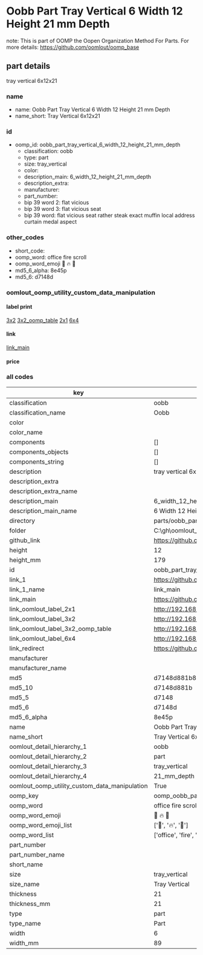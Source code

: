 # Oobb Part Tray Vertical 6 Width 12 Height 21 mm Depth  

note: This is part of OOMP the Oopen Organization Method For Parts. For more details: https://github.com/oomlout/oomp_base

##  part details
  



tray vertical 6x12x21



### name
* name: Oobb Part Tray Vertical 6 Width 12 Height 21 mm Depth
* name_short: Tray Vertical 6x12x21 
### id
* oomp_id: oobb_part_tray_vertical_6_width_12_height_21_mm_depth
  * classification: oobb
  * type: part
  * size: tray_vertical
  * color: 
  * description_main: 6_width_12_height_21_mm_depth
  * description_extra: 
  * manufacturer: 
  * part_number: 
  * bip 39 word 2: flat vicious
  * bip 39 word 3: flat vicious seat
  * bip 39 word: flat vicious seat rather steak exact muffin local address curtain medal aspect

### other_codes
* short_code: 
* oomp_word: office fire scroll
* oomp_word_emoji :office: :fire: :scroll:
* md5_6_alpha: 8e45p
* md5_6: d7148d






### oomlout_oomp_utility_custom_data_manipulation
#### label print
[3x2](http://192.168.1.245:1112/?label=oomp%208e45p)
[3x2_oomp_table](http://192.168.1.108:1112/?label=oomp%208e45p)
[2x1](http://192.168.1.242:1112/?label=oomp%208e45p)
[6x4](http://192.168.1.55:1112/?label=oomp%208e45p)    

#### link

[link_main](https://github.com/oomlout/oomlout_oobb_version_4_generated_parts/tree/main/navigation_oomp/oobb/part/tray_vertical/6_width_12_height_21_mm_depth/part)                              

#### price







### all codes 
| key | value |  
| --- | --- |  
| classification | oobb |  
| classification_name | Oobb |  
| color |  |  
| color_name |  |  
| components | [] |  
| components_objects | [] |  
| components_string | [] |  
| description | tray vertical 6x12x21 |  
| description_extra |  |  
| description_extra_name |  |  
| description_main | 6_width_12_height_21_mm_depth |  
| description_main_name | 6 Width 12 Height 21 mm Depth |  
| directory | parts/oobb_part_tray_vertical_6_width_12_height_21_mm_depth |  
| folder | C:\gh\oomlout_oobb_version_4_generated_parts\parts\oobb_part_tray_vertical_6_width_12_height_21_mm_depth |  
| github_link | https://github.com/oomlout/oomlout_oomp_part_src/tree/main/parts/oobb_part_tray_vertical_6_width_12_height_21_mm_depth |  
| height | 12 |  
| height_mm | 179 |  
| id | oobb_part_tray_vertical_6_width_12_height_21_mm_depth |  
| link_1 | https://github.com/oomlout/oomlout_oobb_version_4_generated_parts/tree/main/navigation_oomp/oobb/part/tray_vertical/6_width_12_height_21_mm_depth/part |  
| link_1_name | link_main |  
| link_main | https://github.com/oomlout/oomlout_oobb_version_4_generated_parts/tree/main/navigation_oomp/oobb/part/tray_vertical/6_width_12_height_21_mm_depth/part |  
| link_oomlout_label_2x1 | http://192.168.1.242:1112/?label=oomp%208e45p |  
| link_oomlout_label_3x2 | http://192.168.1.245:1112/?label=oomp%208e45p |  
| link_oomlout_label_3x2_oomp_table | http://192.168.1.108:1112/?label=oomp%208e45p |  
| link_oomlout_label_6x4 | http://192.168.1.55:1112/?label=oomp%208e45p |  
| link_redirect | https://github.com/oomlout/oomlout_oobb_version_4_generated_parts/tree/main/parts/oobb_tray_vertical_06_12_21 |  
| manufacturer |  |  
| manufacturer_name |  |  
| md5 | d7148d881b835225396a8b2584bce2c4 |  
| md5_10 | d7148d881b |  
| md5_5 | d7148 |  
| md5_6 | d7148d |  
| md5_6_alpha | 8e45p |  
| name | Oobb Part Tray Vertical 6 Width 12 Height 21 mm Depth |  
| name_short | Tray Vertical 6x12x21  |  
| oomlout_detail_hierarchy_1 | oobb |  
| oomlout_detail_hierarchy_2 | part |  
| oomlout_detail_hierarchy_3 | tray_vertical |  
| oomlout_detail_hierarchy_4 | 21_mm_depth |  
| oomlout_oomp_utility_custom_data_manipulation | True |  
| oomp_key | oomp_oobb_part_tray_vertical_6_width_12_height_21_mm_depth |  
| oomp_word | office fire scroll |  
| oomp_word_emoji | :office: :fire: :scroll: |  
| oomp_word_emoji_list | [':office:', ':fire:', ':scroll:'] |  
| oomp_word_list | ['office', 'fire', 'scroll'] |  
| part_number |  |  
| part_number_name |  |  
| short_name |  |  
| size | tray_vertical |  
| size_name | Tray Vertical |  
| thickness | 21 |  
| thickness_mm | 21 |  
| type | part |  
| type_name | Part |  
| width | 6 |  
| width_mm | 89 |  
